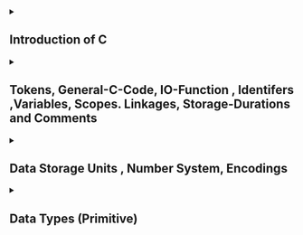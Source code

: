 <details>
<summary> <h2>Introduction of C</h2></summary>

- <a href="https://github.com/Mubeen-Ahmad/C/blob/main/1_introduction.ipynb">History and Importance of C</a><br>
- <a href="https://github.com/Mubeen-Ahmad/C/blob/main/2_Type_Checking.ipynb">Type Checking and Static vs Dynamic Checking</a><br>
- <a href="https://github.com/Mubeen-Ahmad/C/blob/main/3_Strong_and_Weak_Typing.ipynb">Strong and Weak Typing</a><br>
- <a href="https://github.com/Mubeen-Ahmad/C/blob/main/4_Static_Binding_and_Dynamic_Binding.ipynb">Static and Dynamic Binding</a><br>
- <a href="https://github.com/Mubeen-Ahmad/C/blob/main/5_structure_of_c.ipynb">Structure of C Program</a><br>
- <a href="https://github.com/Mubeen-Ahmad/C/blob/main/6_story_of_compiler.ipynb">Story of Compiler, Interpreter, Assembler and Types of Languages </a>

</details>

<details>
<summary> <h2>Tokens, GeneraI-C-Code,  IO-Function ,  Identifers  ,Variables,  Scopes. Linkages, Storage-Durations  and Comments</h2></summary>

- <a href="https://github.com/Mubeen-Ahmad/C/blob/main/7_Tokens.ipynb">Tokens</a><br>
- <a href="https://github.com/Mubeen-Ahmad/C/blob/main/8_General_form.ipynb">General Form of c Code</a><br>
- <a href="https://github.com/Mubeen-Ahmad/C/blob/main/9_printf_function.ipynb">printf Function , Format String and Single,Double Qoutes </a><br>
- <a href="https://github.com/Mubeen-Ahmad/C/blob/main/10_scanf_function.ipynb">scanf Function and pass Multiple parameters in printf and scanf</a><br>
- <a href="https://github.com/Mubeen-Ahmad/C/blob/main/11_variables.ipynb">Identifers and Variables</a><br>
- <a href="https://github.com/Mubeen-Ahmad/C/blob/main/12_Types_of_variables.ipynb">Variables Types</a><br>
- <a href="https://github.com/Mubeen-Ahmad/C/blob/main/13_Scope_Linkage_SD_comments.ipynb">Scope, Linkages, Storage Durations and Comments</a><br>
</details>

<details>
<summary> <h2>Data Storage Units , Number System, Encodings</h2></summary>
- <a href="https://github.com/Mubeen-Ahmad/C/blob/main/14_bit_and_units.ipynb">Bits and Storage Units</a><br>
- <a href="https://github.com/Mubeen-Ahmad/C/blob/main/15_Number_System.ipynb">Number System and also (Binary, Octal, Hexadecimal)</a><br>
- <a href="https://github.com/Mubeen-Ahmad/C/blob/main/16_encodings.ipynb">Encoding (Morse Code,Binary Codes, ASCII, E-ASCII, Unicode)</a><br>
- <a href="https://github.com/Mubeen-Ahmad/C/blob/main/16_1_negative_numbers.ipynb">Negative Numbers</a><br>
</details>

<details>
<summary> <h2>Data Types (Primitive)</h2></summary>
- <a href="https://github.com/Mubeen-Ahmad/C/blob/main/17_Literals.ipynb">Literals , Notaions, Prefix , Suffiex, Escape Sequences</a><br>
- <a href="https://github.com/Mubeen-Ahmad/C/blob/main/18_datatypes_overview.ipynb">Data Types Basic Overview</a><br>
- <a href="https://github.com/Mubeen-Ahmad/C/blob/main/19_Integers.ipynb">integers</a><br>
- <a href="https://github.com/Mubeen-Ahmad/C/blob/main/20_float_char_bool.ipynb">Floats Char and Bool</a><br>

</details>
